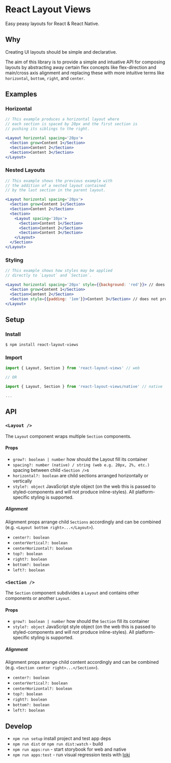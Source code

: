 # React Layout Views

Easy peasy layouts for React & React Native.

## Why

Creating UI layouts should be simple and declarative. 

The aim of this library is to provide a simple and intuative API for composing layouts by abstracting away certain flex concepts like flex-direction and main/cross axis alignment and replacing these with more intuitive terms like `horizontal`, `bottom`, `right`, and `center`.

## Examples

### Horizontal

```jsx
// This example produces a horizontal layout where 
// each section is spaced by 20px and the first section is 
// pushing its siblings to the right.

<Layout horizontal spacing='20px'>
  <Section grow>Content 1</Section>
  <Section>Content 2</Section>
  <Section>Content 3</Section>
</Layout>
```

### Nested Layouts

```jsx
// This example shows the previous example with
// the addition of a nested layout contained
// by the last section in the parent layout.

<Layout horizontal spacing='20px'>
  <Section grow>Content 1</Section>
  <Section>Content 2</Section>
  <Section>
    <Layout spacing='10px'>
      <Section>Content 1</Section>
      <Section>Content 2</Section>
      <Section>Content 3</Section>
    </Layout>
  </Section>
</Layout>
```

### Styling

```jsx
// This example shows how styles may be applied
// directly to `Layout` and `Section`.

<Layout horizontal spacing='20px' style={{background: 'red'}}> // does not produce inline styles
  <Section grow>Content 1</Section>
  <Section>Content 2</Section>
  <Section style={{padding: '1em'}}>Content 3</Section> // does not produce inline styles
</Layout>
```

## Setup

### Install
```shell
$ npm install react-layout-views
```

### Import
```jsx
import { Layout, Section } from 'react-layout-views' // web

// OR

import { Layout, Section } from 'react-layout-views/native' // native

...
```

## API

### `<Layout />`

The `Layout` component wraps multiple `Section` components.

#### Props

- `grow?: boolean | number` how should the Layout fill its container
- `spacing?: number (native) / string (web e.g. 20px, 2%, etc.)` spacing between child `<Section />`s
- `horizontal?: boolean` are child sections arranged horizontally or vertically
- `style?: object` JavaScript style object (on the web this is passed to styled-components and will not produce inline-styles). All platform-specific styling is supported.

##### Alignment

Alignment props arrange child `Sections` accordingly and can be combined (e.g. `<Layout bottom right>...</Layout>`).

- `center?: boolean`
- `centerVertical?: boolean`
- `centerHorizontal?: boolean`
- `top?: boolean`
- `right?: boolean`
- `bottom?: boolean`
- `left?: boolean`

### `<Section />`

The `Section` component subdivides a `Layout` and contains other components or another `Layout`.

#### Props

- `grow?: boolean | number` how should the `Section` fill its container
- `style?: object` JavaScript style object (on the web this is passed to styled-components and will not produce inline-styles). All platform-specific styling is supported.

##### Alignment

Alignment props arrange child content accordingly and can be combined (e.g. `<Section center right>...</Section>`).

- `center?: boolean`
- `centerVertical?: boolean`
- `centerHorizontal?: boolean`
- `top?: boolean`
- `right?: boolean`
- `bottom?: boolean`
- `left?: boolean`

## Develop

- `npm run setup` install project and test app deps
- `npm run dist` or `npm run dist:watch` - build
- `npm run apps:run` - start storybook for web and native
- `npm run apps:test` - run visual regression tests with [loki](https://github.com/oblador/loki)

